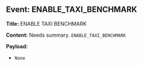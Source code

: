 ## Event: ENABLE_TAXI_BENCHMARK

**Title:** ENABLE TAXI BENCHMARK

**Content:**
Needs summary.
`ENABLE_TAXI_BENCHMARK`

**Payload:**
- `None`